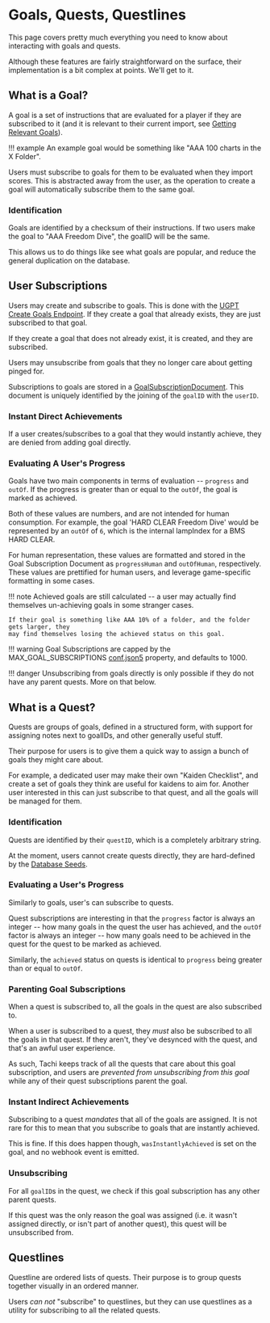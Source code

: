 # Goals, Quests, Questlines

This page covers pretty much everything you need to know about interacting with goals
and quests.

Although these features are fairly straightforward on the surface, their implementation is a bit complex at points. We'll get to it.

## What is a Goal?

A goal is a set of instructions that are evaluated for a player if they are subscribed to it (and it is relevant to their current import, see [Getting Relevant Goals](../import/goals.md)).

!!! example
	An example goal would be something like "AAA 100 charts in the X Folder".

Users must subscribe to goals for them to be evaluated when they import scores. This is
abstracted away from the user, as the operation to create a goal will automatically subscribe
them to the same goal.

### Identification

Goals are identified by a checksum of their instructions. If two users make the goal to "AAA Freedom Dive", the goalID will be the same.

This allows us to do things like see what goals are popular, and reduce the general duplication on the database.

## User Subscriptions

Users may create and subscribe to goals. This is done with the [UGPT Create Goals Endpoint](TODO). If they create a goal that already exists, they are just subscribed to that goal.

If they create a goal that does not already exist, it is created, and they are subscribed.

Users may unsubscribe from goals that they no longer care about getting pinged for.

Subscriptions to goals are stored in a [GoalSubscriptionDocument](../../schemas/goal-sub.md).
This document is uniquely identified by the joining of the `goalID` with the `userID`.

### Instant Direct Achievements

If a user creates/subscribes to a goal that they would instantly achieve, they are denied
from adding goal directly.

### Evaluating A User's Progress

Goals have two main components in terms of evaluation -- `progress` and `outOf`. If the progress is greater than or equal to the `outOf`, the goal is marked as achieved.

Both of these values are numbers, and are not intended for human consumption. For example, the goal 'HARD CLEAR Freedom Dive' would be represented by an `outOf` of `6`, which is the internal lampIndex for a BMS HARD CLEAR.

For human representation, these values are formatted and stored in the Goal Subscription Document as `progressHuman` and `outOfHuman`, respectively. These values are prettified for human users, and leverage game-specific formatting in some cases.

!!! note
	Achieved goals are still calculated -- a user may actually find themselves un-achieving goals in some stranger cases.

	If their goal is something like AAA 10% of a folder, and the folder gets larger, they
	may find themselves losing the achieved status on this goal.

!!! warning
	Goal Subscriptions are capped by the MAX_GOAL_SUBSCRIPTIONS [conf.json5](../setup/config.md) property, and defaults to 1000.

!!! danger
	Unsubscribing from goals directly is only possible if they do not have any parent quests.
	More on that below.

## What is a Quest?

Quests are groups of goals, defined in a structured form, with support for assigning
notes next to goalIDs, and other generally useful stuff.

Their purpose for users is to give them a quick way to assign a bunch of goals they might care about.

For example, a dedicated user may make their own "Kaiden Checklist", and create a set of goals
they think are useful for kaidens to aim for. Another user interested in this can just
subscribe to that quest, and all the goals will be managed for them.

### Identification

Quests are identified by their `questID`, which is a completely arbitrary string.

At the moment, users cannot create quests directly, they are hard-defined by the [Database Seeds](../infrastructure/database-seeds.md).

### Evaluating a User's Progress

Similarly to goals, user's can subscribe to quests.

Quest subscriptions are interesting in that the `progress` factor is always an integer -- how many goals in the quest the user has achieved, and the `outOf` factor is always an integer -- how many goals need to be achieved in the quest for the quest to be marked as achieved.

Similarly, the `achieved` status on quests is identical to `progress` being greater than or equal to `outOf`.

### Parenting Goal Subscriptions

When a quest is subscribed to, all the goals in the quest are also subscribed to.

When a user is subscribed to a quest, they *must* also be subscribed to all the goals in
that quest. If they aren't, they've desynced with the quest, and that's an awful
user experience.

As such, Tachi keeps track of all the quests that care about this goal subscription, and users are *prevented from unsubscribing from this goal* while any of their quest subscriptions parent the goal.

### Instant Indirect Achievements

Subscribing to a quest *mandates* that all of the goals are assigned. It is not rare for this to mean that you subscribe to goals that are instantly achieved.

This is fine. If this does happen though, `wasInstantlyAchieved` is set on the goal, and no
webhook event is emitted.

### Unsubscribing

For all `goalID`s in the quest, we check if this goal subscription has any other parent quests.

If this quest was the only reason the goal was assigned (i.e. it wasn't assigned directly, or isn't part of another quest), this quest will be unsubscribed from.

## Questlines

Questline are ordered lists of quests. Their purpose is to group quests together
visually in an ordered manner.

Users *can not* "subscribe" to questlines, but they can use questlines as a utility for subscribing to all the related quests.
